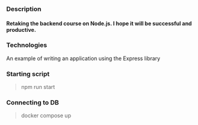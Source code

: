 ### Description

#### Retaking the backend course on Node.js. I hope it will be successful and productive.

### Technologies
An example of writing an application using the Express library

### Starting script
>npm run start

### Connecting to DB
>docker compose up
